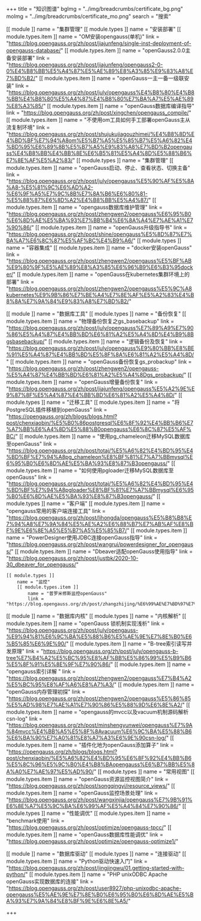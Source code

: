+++
title = "知识图谱"
bgImg = "../img/breadcrumbs/certificate_bg.png"
moImg = "../img/breadcrumbs/certificate_mo.png"
search = "搜索"

[[ module ]]
    name = "集群管理"
    [[ module.types ]]
        name = "安装部署"
        [[ module.types.item ]]
            name = "OM安装opengauss(单机)"
            link = "https://blog.opengauss.org/zh/post/jiajunfeng/single-inst-deployment-of-opengauss-database/"
        [[ module.types.item ]]
            name = "openGauss2.0.0主备安装部署"
            link = "https://blog.opengauss.org/zh/post/jiajunfeng/opengauss2-0-0%E4%B8%BB%E5%A4%87%E5%AE%89%E8%A3%85%E9%83%A8%E7%BD%B2/"
        [[ module.types.item ]]
            name = "openGauss一主一备一级联安装"
            link = "https://blog.opengauss.org/zh/post/july/opengauss%E4%B8%80%E4%B8%BB%E4%B8%80%E5%A4%87%E4%B8%80%E7%BA%A7%E5%AE%89%E8%A3%85/"
        [[ module.types.item ]]
            name = "openGauss数据库编译指导"
            link = "https://blog.opengauss.org/zh/post/xingchen/opengauss_compile/"
        [[ module.types.item ]]
            name = "不使用om工具如何手工部署openGauss主从流复制环境"
            link = "https://blog.opengauss.org/zh/post/shujukujiagouzhimei/%E4%B8%8D%E4%BD%BF%E7%94%A8om%E5%B7%A5%E5%85%B7%E5%A6%82%E4%BD%95%E6%89%8B%E5%B7%A5%E9%83%A8%E7%BD%B2opengauss%E4%B8%BB%E4%BB%8E%E6%B5%81%E5%A4%8D%E5%88%B6%E7%8E%AF%E5%A2%83/"
    [[ module.types ]]
        name = "集群管理"
        [[ module.types.item ]]
            name = "openGauss启动、停止、查看状态、切换主备"
            link = "https://blog.opengauss.org/zh/post/july/opengauss%E5%90%AF%E5%8A%A8-%E5%81%9C%E6%AD%A2-%E6%9F%A5%E7%9C%8B%E7%8A%B6%E6%80%81-%E5%88%87%E6%8D%A2%E4%B8%BB%E5%A4%87/"
        [[ module.types.item ]]
            name = "opengauss数据库维护管理"
            link = "https://blog.opengauss.org/zh/post/zhengwen2/opengauss%E6%95%B0%E6%8D%AE%E5%BA%93%E7%BB%B4%E6%8A%A4%E7%AE%A1%E7%90%86/"
        [[ module.types.item ]]
            name = "openGauss升级指导书"
            link = "https://blog.opengauss.org/zh/post/shine/opengauss%E5%8D%87%E7%BA%A7%E6%8C%87%E5%AF%BC%E4%B9%A6/"
    [[ module.types ]]
        name = "容器集成"
        [[ module.types.item ]]
            name = "docker安装openGauss"
            link = "https://blog.opengauss.org/zh/post/zhengwen2/opengauss%E5%BF%AB%E9%80%9F%E5%AE%89%E8%A3%85%E6%96%B9%E6%B3%95docker/"
        [[ module.types.item ]]
            name = "openGauss在kubernetes集群环境上的部署"
            link = "https://blog.opengauss.org/zh/post/zhengwen2/opengauss%E5%9C%A8kubernetes%E9%9B%86%E7%BE%A4%E7%8E%AF%E5%A2%83%E4%B8%8A%E7%9A%84%E9%83%A8%E7%BD%B2/"


[[ module ]]
    name = "数据库工具"
    [[ module.types ]]
        name = "备份恢复"
        [[ module.types.item ]]
            name = "物理备份恢复之gs_basebackup"
            link = "https://blog.opengauss.org/zh/post/july/opengauss%E7%89%A9%E7%90%86%E5%A4%87%E4%BB%BD%E6%81%A2%E5%A4%8D%E4%B9%8Bgsbasebackup/"
        [[ module.types.item ]]
            name = "逻辑备份及恢复"
            link = "https://blog.opengauss.org/zh/post/july/opengauss%E9%80%BB%E8%BE%91%E5%A4%87%E4%BB%BD%E5%8F%8A%E6%81%A2%E5%A4%8D/"
        [[ module.types.item ]]
            name = "openGauss备份恢复gs_probackup"
            link = "https://blog.opengauss.org/zh/post/zhengwen2/opengauss-%E5%A4%87%E4%BB%BD%E6%81%A2%E5%A4%8Dgs_probackup/"
        [[ module.types.item ]]
            name = "openGauss增量备份恢复"
            link = "https://blog.opengauss.org/zh/post/jiajunfeng/opengauss%E5%A2%9E%E9%87%8F%E5%A4%87%E4%BB%BD%E6%81%A2%E5%A4%8D/"
    [[ module.types ]]
        name = "迁移工具"
        [[ module.types.item ]]
            name = "将PostgreSQL插件移植到openGauss"
            link = "https://opengauss.org/zh/blogs/blogs.html?post/chenxiaobin/%E5%B0%86postgresql%E6%8F%92%E4%BB%B6%E7%A7%BB%E6%A4%8D%E5%88%B0opengauss%E6%8C%87%E5%AF%BC/"
        [[ module.types.item ]]
            name = "使用pg_chameleon迁移MySQL数据库至openGauss"
            link = "https://blog.opengauss.org/zh/post/totaj/%E5%A6%82%E4%BD%95%E4%BD%BF%E7%94%A8pg_chameleon%E8%BF%81%E7%A7%BBmysql%E6%95%B0%E6%8D%AE%E5%BA%93%E8%87%B3opengauss/"
        [[ module.types.item ]]
            name = "如何使用pgloader迁移MySQL数据库至openGauss"
            link = "https://blog.opengauss.org/zh/post/totaj/%E5%A6%82%E4%BD%95%E4%BD%BF%E7%94%A8pgloader%E8%BF%81%E7%A7%BBmysql%E6%95%B0%E6%8D%AE%E5%BA%93%E8%87%B3opengauss/"
    [[ module.types ]]
        name = "客户端"
        [[ module.types.item ]]
            name = "opengauss常用的客户端连接工具"
            link = "https://blog.opengauss.org/zh/post/lihongda/opengauss%E5%B8%B8%E7%94%A8%E7%9A%84%E5%AE%A2%E6%88%B7%E7%AB%AF%E8%BF%9E%E6%8E%A5%E5%B7%A5%E5%85%B7/"
        [[ module.types.item ]]
            name = "PowerDesigner使用JDBC连接openGauss指导"
            link = "https://blog.opengauss.org/zh/post/wangrui/powerdesigner_for_opengauss/"
        [[ module.types.item ]]
            name = "Dbeaver适配openGauss使用指导"
            link = "https://blog.opengauss.org/zh/post/justbk/2020-10-30_dbeaver_for_opengauss/"
    
    [[ module.types ]]
        name = "监控"
        [[ module.types.item ]]
            name = "普罗米修斯监控openGauss"
            link = "https://blog.opengauss.org/zh/post/zhangzhijing/%E6%99%AE%E7%BD%97%E7%B1%B3%E4%BF%AE%E6%96%AF%E7%9B%91%E6%8E%A7opengauss/"


[[ module ]]
    name = "数据库内核"
    [[ module.types ]]
        name = "内核解析"
        [[ module.types.item ]]
            name = "openGauss 锁机制实现浅析"
            link = "https://blog.opengauss.org/zh/post/july/opengauss-%E9%94%81%E6%9C%BA%E5%88%B6%E5%AE%9E%E7%8E%B0%E6%B5%85%E6%9E%90/"
        [[ module.types.item ]]
            name = "B-tree索引读写并发原理"
            link = "https://blog.opengauss.org/zh/post/july/opengauss-b-tree%E7%B4%A2%E5%BC%95%E8%AF%BB%E5%86%99%E5%B9%B6%E5%8F%91%E5%8E%9F%E7%90%86/"
        [[ module.types.item ]]
            name = "opengauss索引详解 "
            link = "https://blog.opengauss.org/zh/post/zhengwen2/opengauss%E7%B4%A2%E5%BC%95%E8%AF%A6%E8%A7%A3/"
        [[ module.types.item ]]
            name = "openGauss内存管理初探"
            link = "https://blog.opengauss.org/zh/post/zhengwen2/opengauss%E5%86%85%E5%AD%98%E7%AE%A1%E7%90%86%E5%88%9D%E6%8E%A2/"
        [[ module.types.item ]]
            name = "opengauss的mvcc以及vacuum机制源码解析csn-log"
            link = "https://blog.opengauss.org/zh/post/minshengyunwei/opengauss%E7%9A%84mvcc%E4%BB%A5%E5%8F%8Avacuum%E6%9C%BA%E5%88%B6%E6%BA%90%E7%A0%81%E8%A7%A3%E6%9E%90csn-log/"
        [[ module.types.item ]]
            name = "插件化地为openGauss添加算子"
            link = "https://opengauss.org/zh/blogs/blogs.html?post/chenxiaobin/%E5%A6%82%E4%BD%95%E6%8F%92%E4%BB%B6%E5%8C%96%E5%9C%B0%E4%B8%BAopengauss%E6%B7%BB%E5%8A%A0%E7%AE%97%E5%AD%90/"
        [[ module.types ]]
            name = "常用视图"
            [[ module.types.item ]]
                name = "openGauss资源监控视图简介"
                link = "https://blog.opengauss.org/zh/post/songqingyi/resource_views/"
            [[ module.types.item ]]
                name = "openGauss监控场景处理"
                link = "https://blog.opengauss.org/zh/post/wangxinjia/opengauss%E7%9B%91%E6%8E%A7%E5%9C%BA%E6%99%AF%E5%A4%84%E7%90%86/"
        [[ module.types ]]
            name = "性能调优"
            [[ module.types.item ]]
                name = "benchmark使用"
                link = "https://blog.opengauss.org/zh/post/optimize/opengauss-tpcc/"
            [[ module.types.item ]]
                name = "openGauss数据库性能调优"
                link = "https://blog.opengauss.org/zh/post/optimize/opengauss-optimize1/"
        

[[ module ]]
    name = "数据库驱动"
    [[ module.types ]]
        name = "连接驱动"
        [[ module.types.item ]]
            name = "Python驱动快速入门"
            link = "https://blog.opengauss.org/zh/post/jingjingwu/01.getting-started-with-python/"
        [[ module.types.item ]]
            name = "PHP unixODBC Apache openGauss实现数据库的连接"
            link = "https://blog.opengauss.org/zh/post/user8927/php-unixodbc-apache-opengauss%E5%AE%9E%E7%8E%B0%E6%95%B0%E6%8D%AE%E5%BA%93%E7%9A%84%E8%BF%9E%E6%8E%A5/"

+++